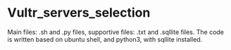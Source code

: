 # Vultr_servers_selection
Main files: .sh and .py files, supportive files: .txt and .sqllite files. The code is written based on ubuntu shell, and python3, with sqllite installed.
